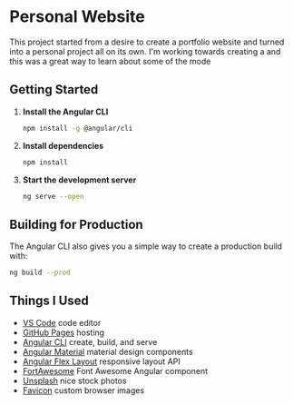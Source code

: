 # Personal Website

This project started from a desire to create a portfolio website and turned into a personal project all on its own. I'm working towards creating a and this was a great way to learn about some of the mode

## Getting Started
1.  **Install the Angular CLI**

    ```sh
    npm install -g @angular/cli
    ```

2.  **Install dependencies**

    ```sh
    npm install
    ```

3.  **Start the development server**

    ```sh
    ng serve --open
    ```

## Building for Production
The Angular CLI also gives you a simple way to create a production build with:

```sh
ng build --prod
```

## Things I Used
- [VS Code](https://code.visualstudio.com/) code editor
- [GitHub Pages](https://pages.github.com/) hosting
- [Angular CLI](https://cli.angular.io/) create, build, and serve
- [Angular Material](https://material.angular.io/) material design components
- [Angular Flex Layout](https://github.com/angular/flex-layout) responsive layout API
- [FortAwesome](https://www.npmjs.com/package/@fortawesome/angular-fontawesome) Font Awesome Angular component
- [Unsplash](https://unsplash.com/) nice stock photos
- [Favicon](https://favicon.io/) custom browser images
